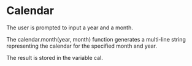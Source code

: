 # Calendar

The user is prompted to input a year and a month.

The calendar.month(year, month) function generates a multi-line string representing the calendar for the specified month and year.

The result is stored in the variable cal.
